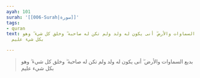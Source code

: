 ```yaml
---
ayah: 101
surah: '[[006-Surah|سورة]]'
tags:
- quran
text: بديع السماوات والأرض ۖ أنى يكون له ولد ولم تكن له صاحبة ۖ وخلق كل شيء ۖ وهو
  بكل شيء عليم

---
```

> بديع السماوات والأرض ۖ أنى يكون له ولد ولم تكن له صاحبة ۖ وخلق كل شيء ۖ وهو بكل شيء عليم
